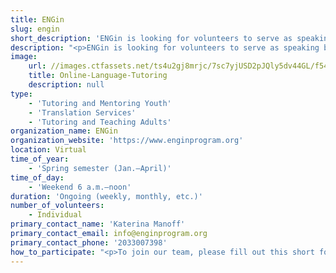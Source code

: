 ```yaml
---
title: ENGin
slug: engin
short_description: 'ENGin is looking for volunteers to serve as speaking buddies'
description: "<p>ENGin is looking for volunteers to serve as speaking buddies for international students. This is a super-flexible and unique opportunity to make a difference without leaving your room. Plus, you'll get to know peers across the world! \n\nWe'll pair you up with an international student.</p>"
image:
    url: //images.ctfassets.net/ts4u2gj8mrjc/7sc7yjUSD2pJQly5dv44GL/f542ffcd59e7704ad37f3b0f669b6706/Recruitment_Image.png
    title: Online-Language-Tutoring
    description: null
type:
    - 'Tutoring and Mentoring Youth'
    - 'Translation Services'
    - 'Tutoring and Teaching Adults'
organization_name: ENGin
organization_website: 'https://www.enginprogram.org'
location: Virtual
time_of_year:
    - 'Spring semester (Jan.–April)'
time_of_day:
    - 'Weekend 6 a.m.–noon'
duration: 'Ongoing (weekly, monthly, etc.)'
number_of_volunteers:
    - Individual
primary_contact_name: 'Katerina Manoff'
primary_contact_email: info@enginprogram.org
primary_contact_phone: '2033007398'
how_to_participate: "<p>To join our team, please fill out this short form: https://forms.gle/QSXn8jN8uUPoMrK26. Then, we'll email you to schedule a 15-20 minute video call to get to know you better and answer any questions.\nYou can learn more about ENGin at www.enginprogram.org. If you have any questions before signing up, please contact us at info@enginprogram.org.</p>"
---
```

